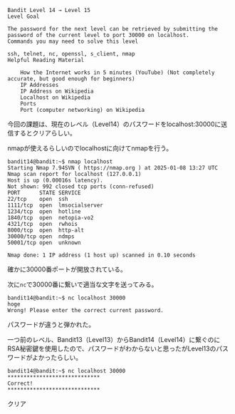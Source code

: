 ```
Bandit Level 14 → Level 15
Level Goal

The password for the next level can be retrieved by submitting the password of the current level to port 30000 on localhost.
Commands you may need to solve this level

ssh, telnet, nc, openssl, s_client, nmap
Helpful Reading Material

    How the Internet works in 5 minutes (YouTube) (Not completely accurate, but good enough for beginners)
    IP Addresses
    IP Address on Wikipedia
    Localhost on Wikipedia
    Ports
    Port (computer networking) on Wikipedia

```

今回の課題は、現在のレベル（Level14）のパスワードをlocalhost:30000に送信するとクリアらしい。  

nmapが使えるらしいのでlocalhostに向けてnmapを行う。  

```
bandit14@bandit:~$ nmap localhost
Starting Nmap 7.94SVN ( https://nmap.org ) at 2025-01-08 13:27 UTC
Nmap scan report for localhost (127.0.0.1)
Host is up (0.00016s latency).
Not shown: 992 closed tcp ports (conn-refused)
PORT      STATE SERVICE
22/tcp    open  ssh
1111/tcp  open  lmsocialserver
1234/tcp  open  hotline
1840/tcp  open  netopia-vo2
4321/tcp  open  rwhois
8000/tcp  open  http-alt
30000/tcp open  ndmps
50001/tcp open  unknown

Nmap done: 1 IP address (1 host up) scanned in 0.10 seconds
```

確かに30000番ポートが開放されている。  

次に`nc`で30000番に繋いで適当な文字を送ってみる。  

```
bandit14@bandit:~$ nc localhost 30000
hoge
Wrong! Please enter the correct current password.
```

パスワードが違うと弾かれた。  


一つ前のレベル、Bandit13（Level13）からBandit14（Level14）に繋ぐのにRSA秘密鍵を使用したので、パスワードがわからないと思ったがLevel13のパスワードがよかったらしい。  

```
bandit14@bandit:~$ nc localhost 30000
*****************************
Correct!
*****************************
```

クリア  

